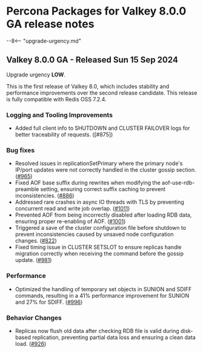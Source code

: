 # Percona Packages for Valkey 8.0.0 GA release notes

--8<-- "upgrade-urgency.md"

## Valkey 8.0.0 GA - Released Sun 15 Sep 2024

Upgrade urgency **LOW**.

This is the first release of Valkey 8.0, which
includes stability and performance improvements over the second release
candidate. This release is fully compatible with Redis OSS 7.2.4.

### Logging and Tooling Improvements

* Added full client info to SHUTDOWN and CLUSTER FAILOVER logs for better traceability
  of requests. ([#875])

### Bug fixes

* Resolved issues in replicationSetPrimary where the primary node's IP/port updates were
  not correctly handled in the cluster gossip section. ([#965])
* Fixed AOF base suffix during rewrites when modifying the aof-use-rdb-preamble setting,
  ensuring correct suffix caching to prevent inconsistencies. ([#886])
* Addressed rare crashes in async IO threads with TLS by preventing concurrent read and
  write job overlap. ([#1011])
* Prevented AOF from being incorrectly disabled after loading RDB data, ensuring proper
  re-enabling of AOF. ([#1001])
* Triggered a save of the cluster configuration file before shutdown to prevent
  inconsistencies caused by unsaved node configuration changes. ([#822])
* Fixed timing issue in CLUSTER SETSLOT to ensure replicas handle migration correctly
  when receiving the command before the gossip update. ([#981])

### Performance

* Optimized the handling of temporary set objects in SUNION and SDIFF commands, resulting
  in a 41% performance improvement for SUNION and 27% for SDIFF. ([#996])

### Behavior Changes

* Replicas now flush old data after checking RDB file is valid during disk-based replication,
  preventing partial data loss and ensuring a clean data load. ([#926])

[#965]: https://github.com/valkey-io/valkey/pull/965
[#886]: https://github.com/valkey-io/valkey/pull/886
[#1011]: https://github.com/valkey-io/valkey/pull/1011
[#1001]: https://github.com/valkey-io/valkey/pull/1001
[#822]: https://github.com/valkey-io/valkey/pull/822
[#981]: https://github.com/valkey-io/valkey/pull/981
[#996]: https://github.com/valkey-io/valkey/pull/996
[#926]: https://github.com/valkey-io/valkey/pull/926
